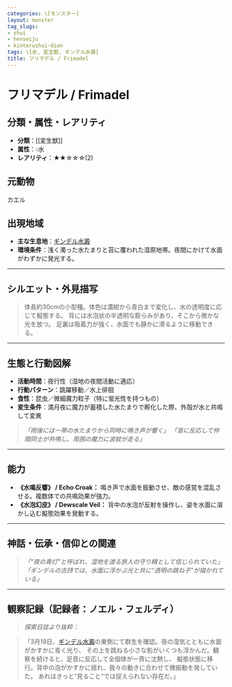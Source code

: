 ```yaml
---
categories: \[モンスター]
layout: monster
tag_slugs:
- shui
- henseiju
- kinterushui-dian
tags: \[水, 変生獣, ギンデル水澱]
title: フリマデル / Frimadel
---
```


# フリマデル / Frimadel

## 分類・属性・レアリティ

* **分類**：\[\[変生獣]]
* **属性**：💧水
* **レアリティ**：★★☆☆☆(2)

## 元動物

カエル

## 出現地域

* **主な生息地**：[ギンデル水澱](place/gindel_pond.md)
* **環境条件**：浅く濁った水たまりと苔に覆われた湿原地帯。夜間にかけて水面がわずかに発光する。

---

## シルエット・外見描写

> 体長約30cmの小型種。体色は濃紺から青白まで変化し、水の透明度に応じて擬態する。
> 背には水泡状の半透明な膨らみがあり、そこから微かな光を放つ。
> 足裏は吸着力が強く、水面でも静かに滑るように移動できる。

---

## 生態と行動図解

* **活動時間**：夜行性（湿地の夜間活動に適応）
* **行動パターン**：跳躍移動／水上徘徊
* **食性**：昆虫／微細魔力粒子（特に蛍光性を持つもの）
* **変生条件**：満月夜に魔力が蓄積した水たまりで孵化した際、外殻が水と共鳴して変異

> *「雨後には一帯の水たまりから同時に鳴き声が響く」*
> *「音に反応して仲間同士が共鳴し、周囲の魔力に波紋が走る」*

---

## 能力

* **《水鳴反響》 / Echo Croak：** 鳴き声で水面を振動させ、敵の感覚を混乱させる。複数体での共鳴効果が強力。
* **《水泡幻皮》 / Dewscale Veil：** 背中の水泡が反射を操作し、姿を水面に溶かし込む擬態効果を発動する。

---

## 神話・伝承・信仰との関連

> *「“夜の青灯”と呼ばれ、湿地を渡る旅人の守り精として信じられていた」*
> *「ギンデルの古詩では、水面に浮かぶ光と共に“透明の跳ね子”が描かれている」*

---

## 観察記録（記録者：ノエル・フェルディ）

> *探索日誌より抜粋：*

> 「3月19日、[ギンデル水澱](place/gindel_pond.md)の東側にて群生を確認。夜の湿気とともに水面がかすかに青く光り、
> その上を跳ねる小さな影がいくつも浮かんだ。観察を続けると、足音に反応して全個体が一斉に沈黙し、
> 擬態状態に移行。背中の泡がかすかに揺れ、我々の動きに合わせて微振動を発していた。
> あれはきっと“見ること”では捉えられない存在だ。」